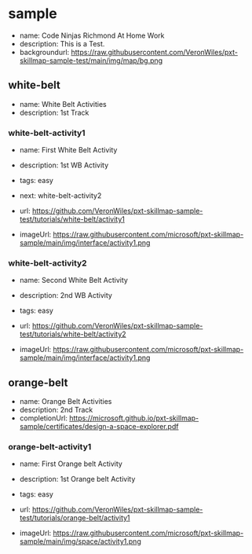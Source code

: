 # sample
* name: Code Ninjas Richmond At Home Work
* description: This is a Test.
* backgroundurl: https://raw.githubusercontent.com/VeronWiles/pxt-skillmap-sample-test/main/img/map/bg.png

## white-belt
* name: White Belt Activities
* description: 1st Track

### white-belt-activity1

* name: First White Belt Activity
* description: 1st WB Activity
* tags: easy
* next: white-belt-activity2

* url: https://github.com/VeronWiles/pxt-skillmap-sample-test/tutorials/white-belt/activity1 
* imageUrl: https://raw.githubusercontent.com/microsoft/pxt-skillmap-sample/main/img/interface/activity1.png

### white-belt-activity2

* name: Second White Belt Activity
* description: 2nd WB Activity
* tags: easy

* url: https://github.com/VeronWiles/pxt-skillmap-sample-test/tutorials/white-belt/activity2 
* imageUrl: https://raw.githubusercontent.com/microsoft/pxt-skillmap-sample/main/img/interface/activity1.png

## orange-belt
* name: Orange Belt Activities
* description: 2nd Track
* completionUrl: https://microsoft.github.io/pxt-skillmap-sample/certificates/design-a-space-explorer.pdf

### orange-belt-activity1

* name: First Orange belt Activity
* description: 1st Orange belt Activity
* tags: easy

* url: https://github.com/VeronWiles/pxt-skillmap-sample-test/tutorials/orange-belt/activity1
* imageUrl: https://raw.githubusercontent.com/microsoft/pxt-skillmap-sample/main/img/space/activity1.png
